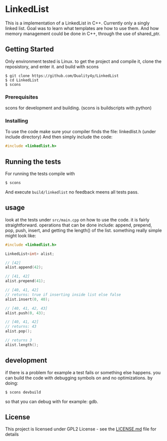 # LinkedList

This is a implementation of a LinkedList in C++.
Currently only a singly linked list.
Goal was to learn what templates are how to use them.
And how memory management could be done in C++, through the use of shared_ptr.

## Getting Started

Only environment tested is Linux.
to get the project and compile it,
clone the reposistory, and enter it.
and build with scons

```
$ git clone https://github.com/Duality4y/LinkedList
$ cd LinkedList
$ scons
```

### Prerequisites

scons for development and building.
(scons is buildscripts with python)

### Installing

To use the code make sure your compiler finds the file: linkedlist.h
(under include directory)
And then simply include the code:
```c++
#include <linkedlist.h>
```

## Running the tests

For running the tests compile with
```
$ scons
```
And execute ```build/linkedlist```
no feedback meens all tests pass.

## usage

look at the tests under ```src/main.cpp```
on how to use the code.
it is fairly straightforward.
operations that can be done include:
append, prepend, pop, push, insert, and getting the length() of the list.
something really simple might look like:
```c++
#include <linkedlist.h>

LinkedList<int> alist;

// [42]
alist.append(42);

// [41, 42]
alist.prepend(41);

// [40, 41, 42]
// returns: true if inserting inside list else false
alist.insert(0, 40);

// [40, 41, 42, 43]
alist.push(0, 43);

// [40, 41, 42]
// returns: 43
alist.pop();

// returns 3
alist.length();
```

## development

if there is a problem for example a test fails or something else happens.
you can build the code with debugging symbols on and no optimizations.
by doing:
```
$ scons devbuild
```
so that you can debug with for example: gdb.

## License

This project is licensed under GPL2 License - see the [LICENSE.md](LICENSE.md) file for details


